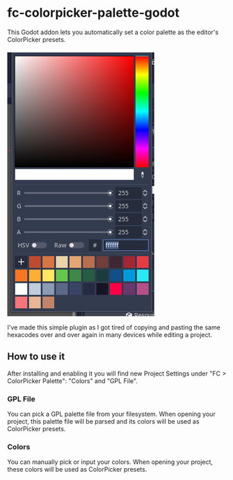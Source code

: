 # fc-colorpicker-palette-godot

This Godot addon lets you automatically set a color palette as the editor's ColorPicker presets.

![Sample ColorPicker](colorpicker-sample.jpeg?raw=true)

I've made this simple plugin as I got tired of copying and pasting the same hexacodes over and over again in many devices while editing a project.

## How to use it

After installing and enabling it you will find new Project Settings under "FC > ColorPicker Palette": "Colors" and "GPL File".

### GPL File

You can pick a GPL palette file from your filesystem. When opening your project, this palette file will be parsed and its colors will be used as ColorPicker presets.

### Colors

You can manually pick or input your colors. When opening your project, these colors will be used as ColorPicker presets.
